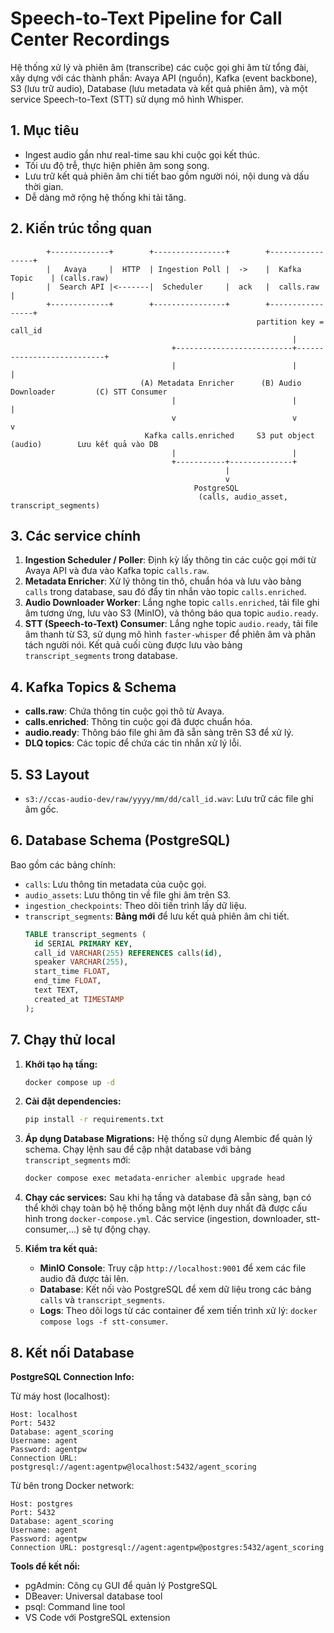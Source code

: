 # Speech-to-Text Pipeline for Call Center Recordings

Hệ thống xử lý và phiên âm (transcribe) các cuộc gọi ghi âm từ tổng đài, xây dựng với các thành phần: Avaya API (nguồn), Kafka (event backbone), S3 (lưu trữ audio), Database (lưu metadata và kết quả phiên âm), và một service Speech-to-Text (STT) sử dụng mô hình Whisper.

## 1. Mục tiêu
- Ingest audio gần như real-time sau khi cuộc gọi kết thúc.
- Tối ưu độ trễ, thực hiện phiên âm song song.
- Lưu trữ kết quả phiên âm chi tiết bao gồm người nói, nội dung và dấu thời gian.
- Dễ dàng mở rộng hệ thống khi tải tăng.

## 2. Kiến trúc tổng quan
```
        +-------------+        +----------------+        +-----------------+
        |   Avaya     |  HTTP  | Ingestion Poll |  ->    |  Kafka Topic    | (calls.raw)
        |  Search API |<-------|  Scheduler     |  ack   |  calls.raw      |
        +-------------+        +----------------+        +-----------------+
                                                       partition key = call_id
                                                               |
                                    +--------------------------+---------------------------+
                                    |                          |                           |
                             (A) Metadata Enricher      (B) Audio Downloader         (C) STT Consumer
                                    |                          |                           |
                                    v                          v                           v
                              Kafka calls.enriched     S3 put object (audio)        Lưu kết quả vào DB
                                    |                          |
                                    +-----------+--------------+
                                                |
                                                v
                                         PostgreSQL
                                          (calls, audio_asset, transcript_segments)
```

## 3. Các service chính
1. **Ingestion Scheduler / Poller**: Định kỳ lấy thông tin các cuộc gọi mới từ Avaya API và đưa vào Kafka topic `calls.raw`.
2. **Metadata Enricher**: Xử lý thông tin thô, chuẩn hóa và lưu vào bảng `calls` trong database, sau đó đẩy tin nhắn vào topic `calls.enriched`.
3. **Audio Downloader Worker**: Lắng nghe topic `calls.enriched`, tải file ghi âm tương ứng, lưu vào S3 (MinIO), và thông báo qua topic `audio.ready`.
4. **STT (Speech-to-Text) Consumer**: Lắng nghe topic `audio.ready`, tải file âm thanh từ S3, sử dụng mô hình `faster-whisper` để phiên âm và phân tách người nói. Kết quả cuối cùng được lưu vào bảng `transcript_segments` trong database.

## 4. Kafka Topics & Schema
- **calls.raw**: Chứa thông tin cuộc gọi thô từ Avaya.
- **calls.enriched**: Thông tin cuộc gọi đã được chuẩn hóa.
- **audio.ready**: Thông báo file ghi âm đã sẵn sàng trên S3 để xử lý.
- **DLQ topics**: Các topic để chứa các tin nhắn xử lý lỗi.

## 5. S3 Layout
- `s3://ccas-audio-dev/raw/yyyy/mm/dd/call_id.wav`: Lưu trữ các file ghi âm gốc.

## 6. Database Schema (PostgreSQL)
Bao gồm các bảng chính:
- `calls`: Lưu thông tin metadata của cuộc gọi.
- `audio_assets`: Lưu thông tin về file ghi âm trên S3.
- `ingestion_checkpoints`: Theo dõi tiến trình lấy dữ liệu.
- `transcript_segments`: **Bảng mới** để lưu kết quả phiên âm chi tiết.
  ```sql
  TABLE transcript_segments (
    id SERIAL PRIMARY KEY,
    call_id VARCHAR(255) REFERENCES calls(id),
    speaker VARCHAR(255),
    start_time FLOAT,
    end_time FLOAT,
    text TEXT,
    created_at TIMESTAMP
  );
  ```

## 7. Chạy thử local
1.  **Khởi tạo hạ tầng:**
    ```bash
    docker compose up -d
    ```
2.  **Cài đặt dependencies:**
    ```bash
    pip install -r requirements.txt
    ```
3.  **Áp dụng Database Migrations:**
    Hệ thống sử dụng Alembic để quản lý schema. Chạy lệnh sau để cập nhật database với bảng `transcript_segments` mới:
    ```bash
    docker compose exec metadata-enricher alembic upgrade head
    ```
4.  **Chạy các services:**
    Sau khi hạ tầng và database đã sẵn sàng, bạn có thể khởi chạy toàn bộ hệ thống bằng một lệnh duy nhất đã được cấu hình trong `docker-compose.yml`. Các service (ingestion, downloader, stt-consumer,...) sẽ tự động chạy.

5.  **Kiểm tra kết quả:**
    - **MinIO Console**: Truy cập `http://localhost:9001` để xem các file audio đã được tải lên.
    - **Database**: Kết nối vào PostgreSQL để xem dữ liệu trong các bảng `calls` và `transcript_segments`.
    - **Logs**: Theo dõi logs từ các container để xem tiến trình xử lý: `docker compose logs -f stt-consumer`.

## 8. Kết nối Database
**PostgreSQL Connection Info:**

Từ máy host (localhost):
```
Host: localhost
Port: 5432
Database: agent_scoring
Username: agent
Password: agentpw
Connection URL: postgresql://agent:agentpw@localhost:5432/agent_scoring
```

Từ bên trong Docker network:
```
Host: postgres
Port: 5432
Database: agent_scoring
Username: agent
Password: agentpw
Connection URL: postgresql://agent:agentpw@postgres:5432/agent_scoring
```

**Tools để kết nối:**
- pgAdmin: Công cụ GUI để quản lý PostgreSQL
- DBeaver: Universal database tool
- psql: Command line tool
- VS Code với PostgreSQL extension

